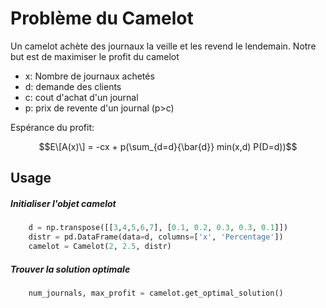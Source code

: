 # Problème du Camelot

Un camelot achète des journaux la veille et les revend le lendemain. Notre but est de maximiser le profit du camelot

- x: Nombre de journaux achetés
- d: demande des clients
- c: cout d'achat d'un journal
- p: prix de revente d'un journal (p>c)

Espérance du profit: 

```math
E\[A(x)\] = -cx + p(\sum_{d=d}{\bar{d}} min(x,d) P(D=d))
```

## Usage

##### Initialiser l'objet camelot

```python
    d = np.transpose([[3,4,5,6,7], [0.1, 0.2, 0.3, 0.3, 0.1]])
    distr = pd.DataFrame(data=d, columns=['x', 'Percentage'])
    camelot = Camelot(2, 2.5, distr)
```

##### Trouver la solution optimale

```python 
    num_journals, max_profit = camelot.get_optimal_solution()
```


